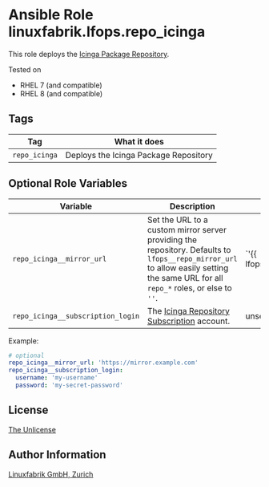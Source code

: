 # Ansible Role linuxfabrik.lfops.repo_icinga

This role deploys the [Icinga Package Repository](https://packages.icinga.com/).

Tested on

* RHEL 7 (and compatible)
* RHEL 8 (and compatible)


## Tags

| Tag           | What it does                          |
| ---           | ------------                          |
| `repo_icinga` | Deploys the Icinga Package Repository |


## Optional Role Variables

| Variable | Description | Default Value |
| -------- | ----------- | ------------- |
| `repo_icinga__mirror_url` | Set the URL to a custom mirror server providing the repository. Defaults to `lfops__repo_mirror_url` to allow easily setting the same URL for all `repo_*` roles, or else to `''`. | `'{{ lfops__repo_mirror_url | default("") }}'` |
| `repo_icinga__subscription_login` | The [Icinga Repository Subscription](https://icinga.com/subscription/) account. | unset |

Example:
```yaml
# optional
repo_icinga__mirror_url: 'https://mirror.example.com'
repo_icinga__subscription_login:
  username: 'my-username'
  password: 'my-secret-password'
```


## License

[The Unlicense](https://unlicense.org/)


## Author Information

[Linuxfabrik GmbH, Zurich](https://www.linuxfabrik.ch)
